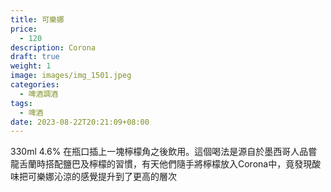 ```yaml
---
title: 可樂娜
price:
  - 120
description: Corona
draft: true
weight: 1
image: images/img_1501.jpeg
categories:
  - 啤酒調酒
tags:
  - 啤酒
date: 2023-08-22T20:21:09+08:00
---
```

 330ml 4.6% 在瓶口插上一塊檸檬角之後飲用。這個喝法是源自於墨西哥人品嘗龍舌蘭時搭配鹽巴及檸檬的習慣，有天他們隨手將檸檬放入Corona中，竟發現酸味把可樂娜沁涼的感覺提升到了更高的層次
